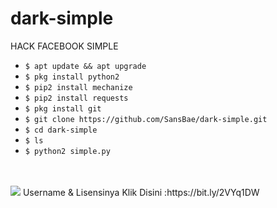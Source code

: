 # dark-simple
 HACK FACEBOOK SIMPLE
<ul>
<li><code>$ apt update && apt upgrade</code></li>
<li><code>$ pkg install python2</code></li>
<li><code>$ pip2 install mechanize</code></li>
<li><code>$ pip2 install requests</code></li>
<li><code>$ pkg install git</code></li>
<li><code>$ git clone https://github.com/SansBae/dark-simple.git</code></li>
<li><code>$ cd dark-simple</code></li>
<li><code>$ ls</code></li>
<li><code>$ python2 simple.py</code></li>
</ul>
<br />
<br />
<img src="https://github.com/SansBae/dark-simple/blob/master/Screenshot_2020-05-02-22-42-25-55%5B1%5D.png" />
Username & Lisensinya Klik Disini :https://bit.ly/2VYq1DW
